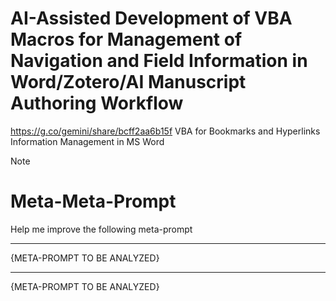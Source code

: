 # AI-Assisted Development of VBA Macros for Management of Navigation and Field Information in Word/Zotero/AI Manuscript Authoring Workflow


https://g.co/gemini/share/bcff2aa6b15f
VBA for Bookmarks and Hyperlinks Information Management in MS Word



> [!Note]
> # Meta-Meta-Prompt
>
> Help me improve the following meta-prompt
>
> ---
>
> {META-PROMPT TO BE ANALYZED}


---

{META-PROMPT TO BE ANALYZED}